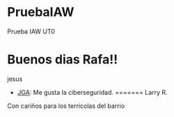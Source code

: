 # PruebaIAW
Prueba IAW UT0


Buenos dias Rafa!!
=======
 jesus
- [JGA](files/jga.md): Me gusta la ciberseguridad.
=======
Larry R.
 
Con cariños para los terricolas del barrio

